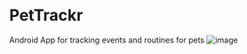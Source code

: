 # PetTrackr
Android App for tracking events and routines for pets
![image](https://drive.google.com/file/d/1s4uMS6X_-hPDi_VPW_rlpcnZaVuCCNji/view?usp=sharing)
